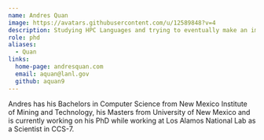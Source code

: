 ```yaml
---
name: Andres Quan
image: https://avatars.githubusercontent.com/u/12589848?v=4
description: Studying HPC Languages and trying to eventually make an improvement to Legion. 
role: phd
aliases:
  - Quan
links:
  home-page: andresquan.com
  email: aquan@lanl.gov
  github: aquan9
---
```


Andres has his Bachelors in Computer Science from New Mexico Institute of Mining and Technology,
his Masters from University of New Mexico and is currently working on his PhD while working at Los Alamos National Lab as a Scientist in CCS-7.

